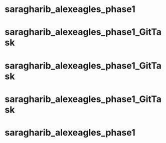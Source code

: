 # saragharib_alexeagles_phase1
# saragharib_alexeagles_phase1_GitTask
# saragharib_alexeagles_phase1_GitTask
# saragharib_alexeagles_phase1_GitTask
# saragharib_alexeagles_phase1
